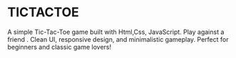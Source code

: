 # TICTACTOE
A simple Tic-Tac-Toe game built with Html,Css, JavaScript. Play against a friend . Clean UI, responsive design, and minimalistic gameplay. Perfect for beginners and classic game lovers!
